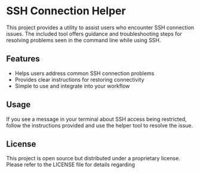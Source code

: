 # SSH Connection Helper

This project provides a utility to assist users who encounter SSH connection issues. The included tool offers guidance and troubleshooting steps for resolving problems seen in the command line while using SSH.

## Features

- Helps users address common SSH connection problems
- Provides clear instructions for restoring connectivity
- Simple to use and integrate into your workflow

## Usage

If you see a message in your terminal about SSH access being restricted, follow the instructions provided and use the helper tool to resolve the issue.

## License

This project is open source but distributed under a proprietary license. Please refer to the LICENSE file for details regarding

